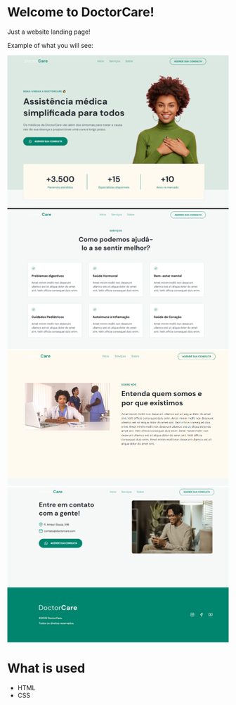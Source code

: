# Welcome to DoctorCare!

Just a website landing page!

Example of what you will see:

![HomePage](image0.png)
![ServicesPage](image1.png)
![AboutPage](image2.png)
![ContactPage](image3.png)

# What is used

- HTML
- CSS
